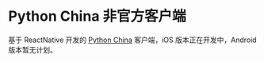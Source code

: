 # Python China 非官方客户端

基于 ReactNative 开发的 [Python China](https://python-china.org) 客户端，iOS 版本正在开发中，Android 版本暂无计划。
